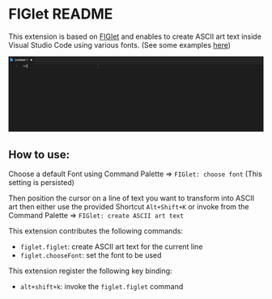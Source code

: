 # FIGlet README

This extension is based on [FIGlet](http://www.figlet.org) and enables to create ASCII art text inside Visual Studio Code using various fonts. (See some examples [here](http://www.figlet.org/examples.html))

![Screenshot](figlet.gif)

## How to use:

Choose a default Font using Command Palette => `FIGlet: choose font` (This setting is persisted)

Then position the cursor on a line of text you want to transform into ASCII art then either use the provided Shortcut `Alt+Shift+K` or invoke from the Command Palette => `FIGlet: create ASCII art text`

This extension contributes the following commands:

* `figlet.figlet`: create ASCII art text for the current line
* `figlet.chooseFont`: set the font to be used

This extension register the following key binding:
* `alt+shift+k`: invoke the `figlet.figlet` command
